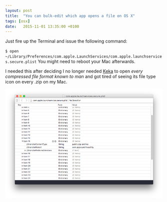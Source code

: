 ```yaml
---
layout: post
title:  "You can bulk-edit which app opens a file on OS X"
tags: [osx]
date:   2015-11-01 13:35:00 +0100
---
```


Just fire up the Terminal and issue the following command:

`$ open ~/Library/Preferences/com.apple.LaunchServices/com.apple.launchservices.secure.plist`
You might need to reboot your Mac afterwards.

I needed this after deciding I no longer needed [Keka](http://www.kekaosx.com/en/) to open _every compressed file format known to man_ and got tired of seeing its file type icon on every .zip on my Mac.

![The launchservices plist shown in Xcode](/assets/blog/Screen_Shot_2015-12-01_at_13.43.15.png)
